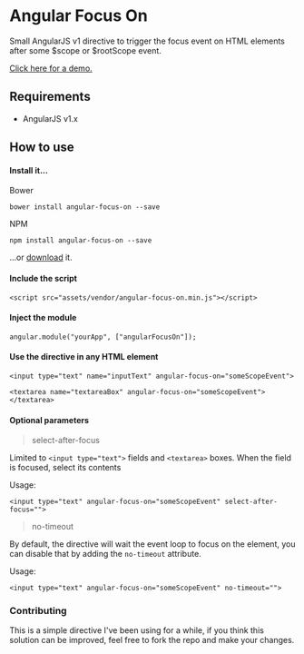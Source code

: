 # Angular Focus On
Small AngularJS v1 directive to trigger the focus event on HTML elements after some $scope or $rootScope event.

[Click here for a demo.](https://github.com/JuanHB/angular-focus-on)

## Requirements
- AngularJS v1.x

## How to use
#### Install it...

Bower

    bower install angular-focus-on --save

NPM

    npm install angular-focus-on --save
    
...or [download](https://github.com/JuanHB/angular-focus-on/archive/master.zip) it.
    
#### Include the script

    <script src="assets/vendor/angular-focus-on.min.js"></script>

#### Inject the module

    angular.module("yourApp", ["angularFocusOn"]);

#### Use the directive in any HTML element

`<input type="text" name="inputText" angular-focus-on="someScopeEvent">`

`<textarea name="textareaBox" angular-focus-on="someScopeEvent"></textarea>`

#### Optional parameters

> select-after-focus

Limited to `<input type="text">` fields and `<textarea>` boxes.
When the field is focused, select its contents 

Usage: 

`<input type="text" angular-focus-on="someScopeEvent" select-after-focus="">`

> no-timeout

By default, the directive will wait the event loop to focus on the element, you can disable that by adding the `no-timeout` attribute.

Usage:

`<input type="text" angular-focus-on="someScopeEvent" no-timeout="">`

### Contributing

This is a simple directive I've been using for a while, if you think this solution can be improved, feel free to fork the repo and make your changes.